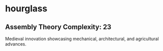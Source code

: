 # hourglass

## Assembly Theory Complexity: 23
Medieval innovation showcasing mechanical, architectural, and agricultural advances.

